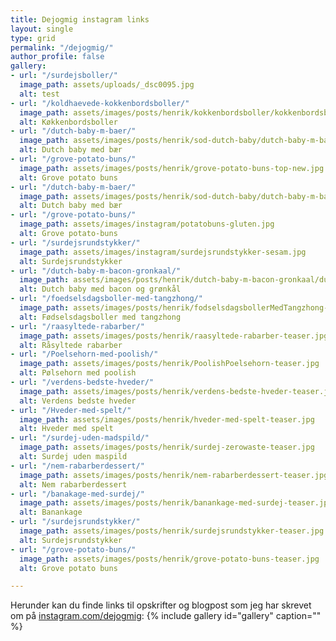 ```yaml
---
title: Dejogmig instagram links
layout: single
type: grid
permalink: "/dejogmig/"
author_profile: false
gallery:
- url: "/surdejsboller/"
  image_path: assets/uploads/_dsc0095.jpg
  alt: test
- url: "/koldhaevede-kokkenbordsboller/"
  image_path: assets/images/posts/henrik/kokkenbordsboller/kokkenbordsboller-teaser.jpg
  alt: Køkkenbordsboller
- url: "/dutch-baby-m-baer/"
  image_path: assets/images/posts/henrik/sod-dutch-baby/dutch-baby-m-baer-teaser-holger.jpg
  alt: Dutch baby med bær
- url: "/grove-potato-buns/"
  image_path: assets/images/posts/henrik/grove-potato-buns-top-new.jpg
  alt: Grove potato buns
- url: "/dutch-baby-m-baer/"
  image_path: assets/images/posts/henrik/sod-dutch-baby/dutch-baby-m-baer-teaser.jpg
  alt: Dutch baby med bær
- url: "/grove-potato-buns/"
  image_path: assets/images/instagram/potatobuns-gluten.jpg
  alt: Grove potato-buns
- url: "/surdejsrundstykker/"
  image_path: assets/images/instagram/surdejsrundstykker-sesam.jpg
  alt: Surdejsrundstykker
- url: "/dutch-baby-m-bacon-gronkaal/"
  image_path: assets/images/posts/henrik/dutch-baby-m-bacon-gronkaal/dutch-baby-m-bacon-gronkaal-teaser.jpg
  alt: Dutch baby med bacon og grønkål
- url: "/foedselsdagsboller-med-tangzhong/"
  image_path: assets/images/posts/henrik/fodselsdagsbollerMedTangzhong-teaser.jpg
  alt: Fødselsdagsboller med tangzhong
- url: "/raasyltede-rabarber/"
  image_path: assets/images/posts/henrik/raasyltede-rabarber-teaser.jpg
  alt: Råsyltede rabarber
- url: "/Poelsehorn-med-poolish/"
  image_path: assets/images/posts/henrik/PoolishPoelsehorn-teaser.jpg
  alt: Pølsehorn med poolish
- url: "/verdens-bedste-hveder/"
  image_path: assets/images/posts/henrik/verdens-bedste-hveder-teaser.jpg
  alt: Verdens bedste hveder
- url: "/Hveder-med-spelt/"
  image_path: assets/images/posts/henrik/hveder-med-spelt-teaser.jpg
  alt: Hveder med spelt
- url: "/surdej-uden-madspild/"
  image_path: assets/images/posts/henrik/surdej-zerowaste-teaser.jpg
  alt: Surdej uden maspild
- url: "/nem-rabarberdessert/"
  image_path: assets/images/posts/henrik/nem-rabarberdessert-teaser.jpg
  alt: Nem rabarberdessert
- url: "/banakage-med-surdej/"
  image_path: assets/images/posts/henrik/banankage-med-surdej-teaser.jpg
  alt: Banankage
- url: "/surdejsrundstykker/"
  image_path: assets/images/posts/henrik/surdejsrundstykker-teaser.jpg
  alt: Surdejsrundstykker
- url: "/grove-potato-buns/"
  image_path: assets/images/posts/henrik/grove-potato-buns-teaser.jpg
  alt: Grove potato buns

---
```

Herunder kan du finde links til opskrifter og blogpost som jeg har skrevet om på [instagram.com/dejogmig](https://instagram.com/dejogmig):
{% include gallery id="gallery"  caption="" %}